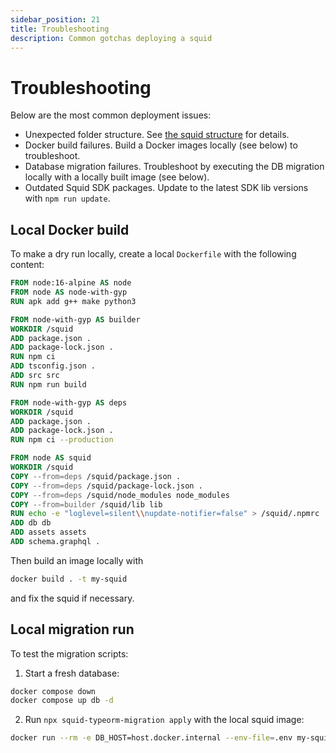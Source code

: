 ```yaml
---
sidebar_position: 21
title: Troubleshooting
description: Common gotchas deploying a squid
---
```


# Troubleshooting

Below are the most common deployment issues:

- Unexpected folder structure. See [the squid structure](/develop-a-squid/squid-structure) for details.
- Docker build failures. Build a Docker images locally (see below) to troubleshoot.
- Database migration failures. Troubleshoot by executing the DB migration locally with a locally built image (see below).
- Outdated Squid SDK packages. Update to the latest SDK lib versions with `npm run update`.


## Local Docker build

To make a dry run locally, create a local `Dockerfile` with the following content:

```dockerfile title="Dockerfile"
FROM node:16-alpine AS node
FROM node AS node-with-gyp
RUN apk add g++ make python3

FROM node-with-gyp AS builder
WORKDIR /squid
ADD package.json .
ADD package-lock.json .
RUN npm ci
ADD tsconfig.json .
ADD src src
RUN npm run build

FROM node-with-gyp AS deps
WORKDIR /squid
ADD package.json .
ADD package-lock.json .
RUN npm ci --production

FROM node AS squid
WORKDIR /squid
COPY --from=deps /squid/package.json .
COPY --from=deps /squid/package-lock.json .
COPY --from=deps /squid/node_modules node_modules
COPY --from=builder /squid/lib lib
RUN echo -e "loglevel=silent\\nupdate-notifier=false" > /squid/.npmrc
ADD db db
ADD assets assets
ADD schema.graphql .
```

Then build an image locally with 
```bash
docker build . -t my-squid
```
and fix the squid if necessary.

## Local migration run

To test the migration scripts:

1. Start a fresh database:

```bash
docker compose down 
docker compose up db -d
```

2. Run `npx squid-typeorm-migration apply` with the local squid image:

```bash
docker run --rm -e DB_HOST=host.docker.internal --env-file=.env my-squid npx squid-typeorm-migration apply
```

